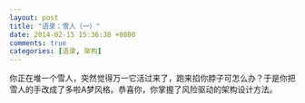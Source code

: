 ```yaml
---
layout: post
title: "语录：雪人（一）"
date: 2014-02-15 15:36:38 +0800
comments: true
categories: [语录, 架构]
---
```


你正在堆一个雪人，突然觉得万一它活过来了，跑来掐你脖子可怎么办？于是你把雪人的手改成了多啦A梦风格。恭喜你，你掌握了风险驱动的架构设计方法。
